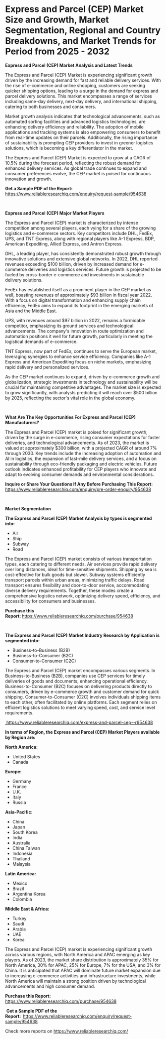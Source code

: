 <p><h1>Express and Parcel (CEP) Market Size and Growth, Market Segmentation, Regional and Country Breakdowns, and Market Trends for Period from 2025 -  2032</h1></p><p><strong>Express and Parcel (CEP) Market Analysis and Latest Trends</strong></p>
<p><p>The Express and Parcel (CEP) Market is experiencing significant growth driven by the increasing demand for fast and reliable delivery services. With the rise of e-commerce and online shopping, customers are seeking quicker shipping options, leading to a surge in the demand for express and parcel delivery solutions. This market encompasses a range of services including same-day delivery, next-day delivery, and international shipping, catering to both businesses and consumers.</p><p>Market growth analysis indicates that technological advancements, such as automated sorting facilities and advanced logistics technologies, are enhancing delivery efficiency and reliability. The adoption of mobile applications and tracking systems is also empowering consumers to benefit from real-time updates on their parcels. Additionally, the rising importance of sustainability is prompting CEP providers to invest in greener logistics solutions, which is becoming a key differentiator in the market.</p><p>The Express and Parcel (CEP) Market is expected to grow at a CAGR of 10.5% during the forecast period, reflecting the robust demand for enhanced delivery services. As global trade continues to expand and consumer preferences evolve, the CEP market is poised for continuous innovation and growth.</p></p>
<p><strong>Get a Sample PDF of the Report:&nbsp;</strong> <a href="https://www.reliableresearchiq.com/enquiry/request-sample/954638?utm_campaign=2299&utm_medium=2&utm_source=Github&utm_content=ia&utm_term=11032025&utm_id=express-and-parcel-cep">https://www.reliableresearchiq.com/enquiry/request-sample/954638</a></p>
<p>&nbsp;</p>
<p><strong>Express and Parcel (CEP) Major Market Players</strong></p>
<p><p>The Express and Parcel (CEP) market is characterized by intense competition among several players, each vying for a share of the growing logistics and e-commerce sectors. Key competitors include DHL, FedEx, UPS, and TNT Express, along with regional players like A-1 Express, BDP, American Expediting, Allied Express, and Antron Express.</p><p>DHL, a leading player, has consistently demonstrated robust growth through innovative solutions and extensive global networks. In 2022, DHL reported revenues exceeding $100 billion, driven by increased demand for e-commerce deliveries and logistics services. Future growth is projected to be fueled by cross-border e-commerce and investments in sustainable delivery solutions.</p><p>FedEx has established itself as a prominent player in the CEP market as well, boasting revenues of approximately $93 billion in fiscal year 2022. With a focus on digital transformation and enhancing supply chain efficiency, FedEx aims to expand its footprint in the emerging markets of Asia and the Middle East.</p><p>UPS, with revenues around $97 billion in 2022, remains a formidable competitor, emphasizing its ground services and technological advancements. The company's innovation in route optimization and automation positions it well for future growth, particularly in meeting the logistical demands of e-commerce.</p><p>TNT Express, now part of FedEx, continues to serve the European market, leveraging synergies to enhance service efficiency. Companies like A-1 Express and American Expediting focus on niche markets, emphasizing rapid delivery and personalized services.</p><p>As the CEP market continues to expand, driven by e-commerce growth and globalization, strategic investments in technology and sustainability will be crucial for maintaining competitive advantages. The market size is expected to grow significantly, with analysts predicting it will reach over $500 billion by 2025, reflecting the sector's vital role in the global economy.</p></p>
<p>&nbsp;</p>
<p><strong>What Are The Key Opportunities For Express and Parcel (CEP) Manufacturers?</strong></p>
<p><p>The Express and Parcel (CEP) market is poised for significant growth, driven by the surge in e-commerce, rising consumer expectations for faster deliveries, and technological advancements. As of 2023, the market is valued at approximately $300 billion, with a projected CAGR of around 7% through 2030. Key trends include the increasing adoption of automation and AI in logistics, the expansion of last-mile delivery services, and a focus on sustainability through eco-friendly packaging and electric vehicles. Future outlook indicates enhanced profitability for CEP players who innovate and adapt to evolving consumer demands and environmental considerations.</p></p>
<p><strong>Inquire or Share Your Questions If Any Before Purchasing This Report:</strong> <a href="https://www.reliableresearchiq.com/enquiry/pre-order-enquiry/954638?utm_campaign=2299&utm_medium=2&utm_source=Github&utm_content=ia&utm_term=11032025&utm_id=express-and-parcel-cep">https://www.reliableresearchiq.com/enquiry/pre-order-enquiry/954638</a></p>
<p>&nbsp;</p>
<p><strong>Market Segmentation</strong></p>
<p><strong>The Express and Parcel (CEP) Market Analysis by types is segmented into:</strong></p>
<p><ul><li>Air</li><li>Ship</li><li>Subway</li><li>Road</li></ul></p>
<p><p>The Express and Parcel (CEP) market consists of various transportation types, each catering to different needs. Air services provide rapid delivery over long distances, ideal for time-sensitive shipments. Shipping by sea is cost-effective for bulk goods but slower. Subway systems efficiently transport parcels within urban areas, minimizing traffic delays. Road transport ensures flexibility and door-to-door service, accommodating diverse delivery requirements. Together, these modes create a comprehensive logistics network, optimizing delivery speed, efficiency, and accessibility for consumers and businesses.</p></p>
<p><strong>Purchase this Report:&nbsp;</strong><a href="https://www.reliableresearchiq.com/purchase/954638?utm_campaign=2299&utm_medium=2&utm_source=Github&utm_content=ia&utm_term=11032025&utm_id=express-and-parcel-cep">https://www.reliableresearchiq.com/purchase/954638</a></p>
<p>&nbsp;</p>
<p><strong>The Express and Parcel (CEP) Market Industry Research by Application is segmented into:</strong></p>
<p><ul><li>Business-to-Business (B2B)</li><li>Business-to-Consumer (B2C)</li><li>Consumer-to-Consumer (C2C)</li></ul></p>
<p><p>The Express and Parcel (CEP) market encompasses various segments. In Business-to-Business (B2B), companies use CEP services for timely deliveries of goods and documents, enhancing operational efficiency. Business-to-Consumer (B2C) focuses on delivering products directly to consumers, driven by e-commerce growth and customer demand for quick shipping. Consumer-to-Consumer (C2C) involves individuals shipping items to each other, often facilitated by online platforms. Each segment relies on efficient logistics solutions to meet varying speed, cost, and service level requirements.</p></p>
<p><a href="https://www.reliableresearchiq.com/express-and-parcel-cep--r954638?utm_campaign=2299&utm_medium=2&utm_source=Github&utm_content=ia&utm_term=11032025&utm_id=express-and-parcel-cep">&nbsp;https://www.reliableresearchiq.com/express-and-parcel-cep--r954638</a></p>
<p><strong>In terms of Region, the Express and Parcel (CEP) Market Players available by Region are:</strong></p>
<p>
    <p> <strong> North America: </strong>
        <ul>
            <li>United States</li>
            <li>Canada</li>
        </ul>
        </p> 
    <p> <strong> Europe: </strong>
        <ul>
            <li>Germany</li>
            <li>France</li>
            <li>U.K.</li>
            <li>Italy</li>
            <li>Russia</li>
        </ul>
        </p> 
    <p> <strong> Asia-Pacific: </strong>
        <ul>
            <li>China</li>
            <li>Japan</li>
            <li>South Korea</li>
            <li>India</li>
            <li>Australia</li>
            <li>China Taiwan</li>
            <li>Indonesia</li>
            <li>Thailand</li>
            <li>Malaysia</li>
        </ul>
        </p> 
    <p> <strong> Latin America: </strong>
        <ul>
            <li>Mexico</li>
            <li>Brazil</li>
            <li>Argentina Korea</li>
            <li>Colombia</li>
        </ul>
        </p> 
    <p> <strong> Middle East & Africa: </strong>
        <ul>
            <li>Turkey</li>
            <li>Saudi</li>
            <li>Arabia</li>
            <li>UAE</li>
            <li>Korea</li>
        </ul>
    </p>
    </p>
<p><p>The Express and Parcel (CEP) market is experiencing significant growth across various regions, with North America and APAC emerging as key players. As of 2023, the market share distribution is approximately 35% for North America, 30% for APAC, 25% for Europe, 7% for the USA, and 3% for China. It is anticipated that APAC will dominate future market expansion due to increasing e-commerce activities and infrastructure investments, while North America will maintain a strong position driven by technological advancements and high consumer demand.</p></p>
<p><strong>Purchase this Report: </strong><a href="https://www.reliableresearchiq.com/purchase/954638?utm_campaign=2299&utm_medium=2&utm_source=Github&utm_content=ia&utm_term=11032025&utm_id=express-and-parcel-cep">https://www.reliableresearchiq.com/purchase/954638</a></p>
<p>&nbsp;<strong>Get a Sample PDF of the Report:&nbsp;&nbsp;</strong><a href="https://www.reliableresearchiq.com/enquiry/request-sample/954638?utm_campaign=2299&utm_medium=2&utm_source=Github&utm_content=ia&utm_term=11032025&utm_id=express-and-parcel-cep">https://www.reliableresearchiq.com/enquiry/request-sample/954638</a></p>
<p><strong></strong></p>
<p>Check more reports on <a href="https://www.reliableresearchiq.com/?utm_campaign=2299&utm_medium=2&utm_source=Github&utm_content=ia&utm_term=11032025&utm_id=express-and-parcel-cep">https://www.reliableresearchiq.com/</a></p>